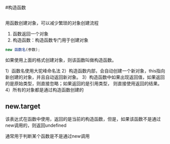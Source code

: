 #构造函数


##


用函数创建对象，可以减少繁琐的对象创建流程

1. 函数返回一个对象
2. 构造函数：构造函数专门用于创建对象

```js
new 函数名(参数);
```

如果使用上面的格式创建对象，则该函数叫做构造函数。

1）函数名使用大驼峰命名法
2）构造函数内部，会自动创建一个新对象，this指向新创建的对象，并且自动返回新对象。
3）构造函数中如果出现返回值，如果返回的是原始类型，则直接忽略；如果返回的是引用类型，
则直接使用返回的结果。
4）所有的对象都是通过构造函数创建的


## new.target

该表达式在函数中使用，返回的是当前的构造函数，但是，如果该函数不是通过new调用的，则返回undefined

通常用于判断某个函数是不是通过new调用